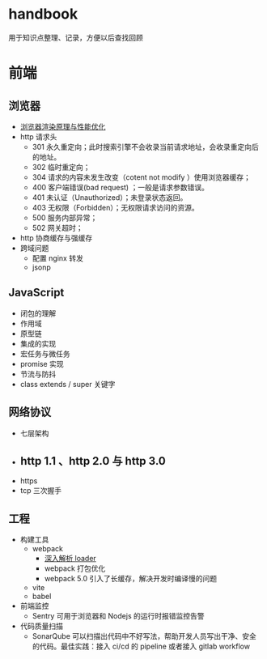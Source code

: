 # handbook

用于知识点整理、记录，方便以后查找回顾

# 前端

## 浏览器
- [浏览器渲染原理与性能优化](https://juejin.cn/post/6944369057709686821)
- http 请求头
  - 301 永久重定向；此时搜索引擎不会收录当前请求地址，会收录重定向后的地址。
  - 302 临时重定向；
  - 304 请求的内容未发生改变（cotent not modify ）使用浏览器缓存；
  - 400 客户端错误(bad request) ；一般是请求参数错误。
  - 401 未认证（Unauthorized）；未登录状态返回。
  - 403 无权限（Forbidden）；无权限请求访问的资源。
  - 500 服务内部异常；
  - 502 网关超时；
- http 协商缓存与强缓存
- 跨域问题
  - 配置 nginx 转发
  - jsonp


## JavaScript 

- 闭包的理解
- 作用域
- 原型链
- 集成的实现
- 宏任务与微任务
- promise 实现
- 节流与防抖
- class extends / super 关键字


## 网络协议
- 七层架构
- http 1.1 、http 2.0 与 http 3.0
  - 
- https 
- tcp 三次握手

## 工程
- 构建工具 
  - webpack 
    - [深入解析 loader](https://juejin.cn/post/6944349196539396133)
    - webpack 打包优化
    - webpack 5.0 引入了长缓存，解决开发时编译慢的问题
  - vite
  - babel
- 前端监控
  - Sentry 可用于浏览器和 Nodejs 的运行时报错监控告警
- 代码质量扫描
  - SonarQube 可以扫描出代码中不好写法，帮助开发人员写出干净、安全的代码。最佳实践：接入 ci/cd 的 pipeline 或者接入 gitlab workflow




